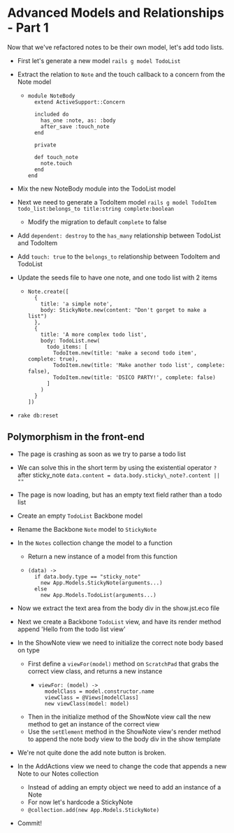Advanced Models and Relationships - Part 1
==

Now that we've refactored notes to be their own model, let's add todo lists.

- First let's generate a new model `rails g model TodoList`
- Extract the relation to `Note` and the touch callback to a concern from the
  Note model
  - ```
    module NoteBody
      extend ActiveSupport::Concern

      included do
        has_one :note, as: :body
        after_save :touch_note
      end

      private

      def touch_note
        note.touch
      end
    end
    ```
- Mix the new NoteBody module into the TodoList model
- Next we need to generate a TodoItem model `rails g model TodoItem todo_list:belongs_to title:string complete:boolean`
  - Modify the migration to default `complete` to false
- Add `dependent: destroy` to the `has_many` relationship between TodoList and
  TodoItem
- Add `touch: true` to the `belongs_to` relationship between TodoItem and
  TodoList

- Update the seeds file to have one note, and one todo list with 2 items
  - ```
    Note.create([
      {
        title: 'a simple note',
        body: StickyNote.new(content: "Don't gorget to make a list")
      },
      {
        title: 'A more complex todo list',
        body: TodoList.new(
          todo_items: [
            TodoItem.new(title: 'make a second todo item', complete: true),
            TodoItem.new(title: 'Make another todo list', complete: false),
            TodoItem.new(title: 'DSICO PARTY!', complete: false)
          ]
        )
      }
    ])
    ```
- `rake db:reset`

Polymorphism in the front-end
--

- The page is crashing as soon as we try to parse a todo list
- We can solve this in the short term by using the existential operator `?`
  after sticky_note `data.content = data.body.sticky\_note?.content || ""`

- The page is now loading, but has an empty text field rather than a todo list
- Create an empty `TodoList` Backbone model
- Rename the Backbone `Note` model to `StickyNote`
- In the `Notes` collection change the model to a function
  - Return a new instance of a model from this function
  - ```
    (data) ->
      if data.body.type == "sticky_note"
        new App.Models.StickyNote(arguments...)
      else
        new App.Models.TodoList(arguments...)
    ```

- Now we extract the text area from the body div in the show.jst.eco file
- Next we create a Backbone `TodoList` view, and have its render method append
  'Hello from the todo list view'
- In the ShowNote view we need to initialize the correct note body based on type
  - First define a `viewFor(model)` method on `ScratchPad` that grabs the correct view
    class, and returns a new instance
    - ```
      viewFor: (model) ->
        modelClass = model.constructor.name
        viewClass = @Views[modelClass]
        new viewClass(model: model)
      ```
  - Then in the initialize method of the ShowNote view call the new method to
    get an instance of the correct view
  - Use the `setElement` method in the ShowNote view's render method to append
    the note body view to the body div in the show template

- We're not quite done the add note button is broken.
- In the AddActions view we need to change the code that appends a new Note to
  our Notes collection 
  - Instead of adding an empty object we need to add an instance of a Note
  - For now let's hardcode a StickyNote
  - `@collection.add(new App.Models.StickyNote)`

- Commit!
